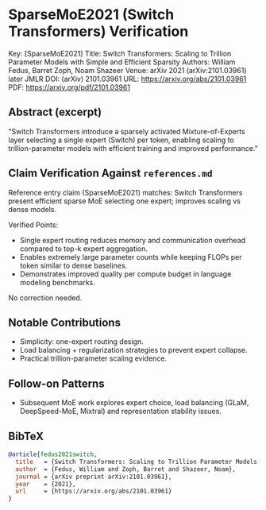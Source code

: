 # SparseMoE2021 (Switch Transformers) Verification

Key: [SparseMoE2021]
Title: Switch Transformers: Scaling to Trillion Parameter Models with Simple and Efficient Sparsity
Authors: William Fedus, Barret Zoph, Noam Shazeer
Venue: arXiv 2021 (arXiv:2101.03961) later JMLR
DOI: (arXiv) 2101.03961
URL: <https://arxiv.org/abs/2101.03961>
PDF: <https://arxiv.org/pdf/2101.03961>

## Abstract (excerpt)

"Switch Transformers introduce a sparsely activated Mixture-of-Experts layer selecting a single expert (Switch) per token, enabling scaling to trillion-parameter models with efficient training and improved performance."

## Claim Verification Against `references.md`

Reference entry claim (SparseMoE2021) matches: Switch Transformers present efficient sparse MoE selecting one expert; improves scaling vs dense models.

Verified Points:

- Single expert routing reduces memory and communication overhead compared to top-k expert aggregation.
- Enables extremely large parameter counts while keeping FLOPs per token similar to dense baselines.
- Demonstrates improved quality per compute budget in language modeling benchmarks.

No correction needed.

## Notable Contributions

- Simplicity: one-expert routing design.
- Load balancing + regularization strategies to prevent expert collapse.
- Practical trillion-parameter scaling evidence.

## Follow-on Patterns

- Subsequent MoE work explores expert choice, load balancing (GLaM, DeepSpeed-MoE, Mixtral) and representation stability issues.

## BibTeX

```bibtex
@article{fedus2021switch,
  title   = {Switch Transformers: Scaling to Trillion Parameter Models with Simple and Efficient Sparsity},
  author  = {Fedus, William and Zoph, Barret and Shazeer, Noam},
  journal = {arXiv preprint arXiv:2101.03961},
  year    = {2021},
  url     = {https://arxiv.org/abs/2101.03961}
}
```
